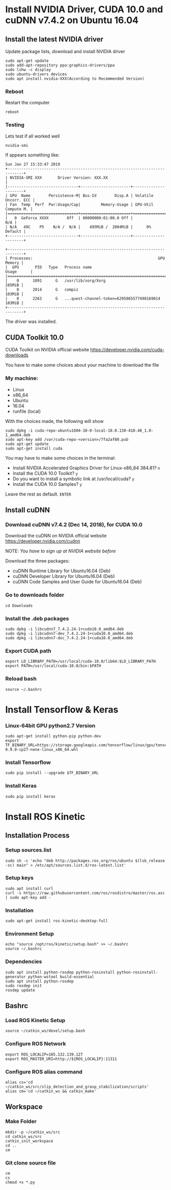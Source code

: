 # Install NVIDIA Driver, CUDA 10.0 and cuDNN v7.4.2 on Ubuntu 16.04

## Install the latest NVIDIA driver
Update package lists, download and install NVIDIA driver
```
sudo apt-get update
sudo add-apt-repository ppa:graphics-drivers/ppa
sudo lshw -c display
sudo ubuntu-drivers devices
sudo apt install nvidia-XXX(According to Recommended Version)
```

### Reboot
Restart the computer
```
reboot
```

### Testing
Lets test if all worked well
```
nvidia-smi
```
If appears something like:

```
Sun Jan 27 15:33:47 2019       
+-----------------------------------------------------------------------------+
| NVIDIA-SMI XXX       Driver Version: XXX.XX                                 |
|-------------------------------+----------------------+----------------------+
| GPU  Name        Persistence-M| Bus-Id        Disp.A | Volatile Uncorr. ECC |
| Fan  Temp  Perf  Pwr:Usage/Cap|         Memory-Usage | GPU-Util  Compute M. |
|===============================+======================+======================|
|   0  GeForce XXXX        Off  | 00000000:01:00.0 Off |                  N/A |
| N/A   49C    P5    N/A /  N/A |    495MiB /  2004MiB |      0%      Default |
+-------------------------------+----------------------+----------------------+
                                                                               
+-----------------------------------------------------------------------------+
| Processes:                                                       GPU Memory |
|  GPU       PID   Type   Process name                             Usage      |
|=============================================================================|
|    0      1091      G   /usr/lib/xorg/Xorg                           285MiB |
|    0      2014      G   compiz                                       103MiB |
|    0      2263      G   ...quest-channel-token=6295865577498169014   103MiB |
+-----------------------------------------------------------------------------+
```
The driver was installed.


## CUDA Toolkit 10.0
CUDA Toolkit on NVIDIA official website
https://developer.nvidia.com/cuda-downloads

You have to make some choices about your machine to download the file
### My machine:
- Linux
- x86_64
- Ubuntu
- 16.04
- runfile (local)

With the choices made, the following will show

```
sudo dpkg -i cuda-repo-ubuntu1604-10-0-local-10.0.130-410.48_1.0-1_amd64.deb
sudo apt-key add /var/cuda-repo-<version>/7fa2af80.pub
sudo apt-get update
sudo apt-get install cuda
```

You may have to make some choices in the terminal:

- Install NVIDIA Accelerated Graphics Driver for Linux-x86_64 384.81? ``` n ```
- Install the CUDA 10.0 Toolkit? ``` y ```
- Do you want to install a symbolic link at /usr/local/cuda? ``` y ```
- Install the CUDA 10.0 Samples? ``` y ```

Leave the rest as default. ``` ENTER ```


## Install cuDNN
### Download cuDNN v7.4.2 (Dec 14, 2018), for CUDA 10.0
Download the cuDNN on NVIDIA official website
https://developer.nvidia.com/cudnn

NOTE: *You have to sign up at NVIDIA website before*

Download the three packages:
- cuDNN Runtime Library for Ubuntu16.04 (Deb)
- cuDNN Developer Library for Ubuntu16.04 (Deb)
- cuDNN Code Samples and User Guide for Ubuntu16.04 (Deb)

### Go to downloads folder
```
cd Downloads
```

### Install the .deb packages
```
sudo dpkg -i libcudnn7_7.4.2.24-1+cuda10.0_amd64.deb
sudo dpkg -i libcudnn7-dev_7.4.2.24-1+cuda10.0_amd64.deb 
sudo dpkg -i libcudnn7-doc_7.4.2.24-1+cuda10.0_amd64.deb
```

### Export CUDA path
```
export LD_LIBRARY_PATH=/usr/local/cuda-10.0/lib64:$LD_LIBRARY_PATH
export PATH=/usr/local/cuda-10.0/bin:$PATH
```

### Reload bash
```
source ~/.bashrc
```


# Install Tensorflow & Keras
### Linux-64bit GPU python2.7 Version
```
sudo apt-get install python-pip python-dev
export TF_BINARY_URL=https://storage.googleapis.com/tensorflow/linux/gpu/tensorflow-0.9.0-cp27-none-linux_x86_64.whl
```
### Install Tensorflow
```
sudo pip install --upgrade $TF_BINARY_URL
```
### Install Keras
```
sudo pip install keras
```


# Install ROS Kinetic
## Installation Process
### Setup sources.list
```
sudo sh -c 'echo "deb http://packages.ros.org/ros/ubuntu $(lsb_release -sc) main" > /etc/apt/sources.list.d/ros-latest.list'
```
### Setup keys
```
sudo apt install curl
curl -s https://raw.githubusercontent.com/ros/rosdistro/master/ros.asc | sudo apt-key add -
```
### Installation
```
sudo apt-get install ros-kinetic-desktop-full
```
### Environment Setup
```
echo "source /opt/ros/kinetic/setup.bash" >> ~/.bashrc
source ~/.bashrc
```
### Dependencies
```
sudo apt install python-rosdep python-rosinstall python-rosinstall-generator python-wstool build-essential
sudo apt install python-rosdep
sudo rosdep init
rosdep update
```

## Bashrc
### Load ROS Kinetic Setup
```
source ~/catkin_ws/devel/setup.bash
```

### Configure ROS Network
```
export ROS_LOCALIP=165.132.139.127
export ROS_MASTER_URI=http://${ROS_LOCALIP}:11311
```

### Configure ROS alias command
```
alias cs='cd ~/catkin_ws/src/slip_detection_and_grasp_stabilization/scripts'
alias cm='cd ~/catkin_ws && catkin_make'
```

## Workspace
### Make Folder
```
mkdir -p ~/catkin_ws/src
cd catkin_ws/src
catkin_init_workspace
cd ..
cm
```

### Git clone source file
```
cm
cs
chmod +x *.py
```
